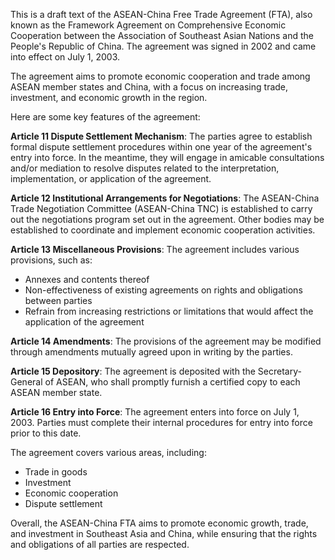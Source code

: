 This is a draft text of the ASEAN-China Free Trade Agreement (FTA), also known as the Framework Agreement on Comprehensive Economic Cooperation between the Association of Southeast Asian Nations and the People's Republic of China. The agreement was signed in 2002 and came into effect on July 1, 2003.

The agreement aims to promote economic cooperation and trade among ASEAN member states and China, with a focus on increasing trade, investment, and economic growth in the region.

Here are some key features of the agreement:

**Article 11 Dispute Settlement Mechanism**: The parties agree to establish formal dispute settlement procedures within one year of the agreement's entry into force. In the meantime, they will engage in amicable consultations and/or mediation to resolve disputes related to the interpretation, implementation, or application of the agreement.

**Article 12 Institutional Arrangements for Negotiations**: The ASEAN-China Trade Negotiation Committee (ASEAN-China TNC) is established to carry out the negotiations program set out in the agreement. Other bodies may be established to coordinate and implement economic cooperation activities.

**Article 13 Miscellaneous Provisions**: The agreement includes various provisions, such as:

* Annexes and contents thereof
* Non-effectiveness of existing agreements on rights and obligations between parties
* Refrain from increasing restrictions or limitations that would affect the application of the agreement

**Article 14 Amendments**: The provisions of the agreement may be modified through amendments mutually agreed upon in writing by the parties.

**Article 15 Depository**: The agreement is deposited with the Secretary-General of ASEAN, who shall promptly furnish a certified copy to each ASEAN member state.

**Article 16 Entry into Force**: The agreement enters into force on July 1, 2003. Parties must complete their internal procedures for entry into force prior to this date.

The agreement covers various areas, including:

* Trade in goods
* Investment
* Economic cooperation
* Dispute settlement

Overall, the ASEAN-China FTA aims to promote economic growth, trade, and investment in Southeast Asia and China, while ensuring that the rights and obligations of all parties are respected.